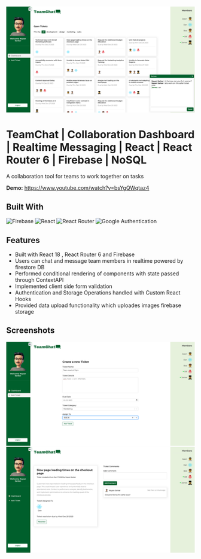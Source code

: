 ![Screenshot](./screenshots/image-1.png)

# TeamChat | Collaboration Dashboard | Realtime Messaging | React | React Router 6 | Firebase | NoSQL

A collaboration tool for teams to work together on tasks

<b>Demo:</b> https://www.youtube.com/watch?v=bsYgQWqtaz4

## Built With
![Firebase](https://img.shields.io/badge/Firebase-039BE5?style=for-the-badge&logo=Firebase&logoColor=white) ![React](https://img.shields.io/badge/react-%2320232a.svg?style=for-the-badge&logo=react&logoColor=%2361DAFB) ![React Router](https://img.shields.io/badge/React_Router-CA4245?style=for-the-badge&logo=react-router&logoColor=white) ![Google Authentication](https://img.shields.io/badge/google-4285F4?style=for-the-badge&logo=google&logoColor=white)

## Features
- Built with React 18 , React Router 6 and Firebase
- Users can chat and message team members in realtime powered by firestore DB
- Performed conditional rendering of components with state passed through ContextAPI
- Implemented client side form validation
- Authentication and Storage Operations handled with Custom React Hooks
- Provided data upload functionality which uploades images firebase storage

## Screenshots
![Desktop Screenshot](./screenshots/image-2.png)
![Desktop Screenshot](./screenshots/image-3.png)


